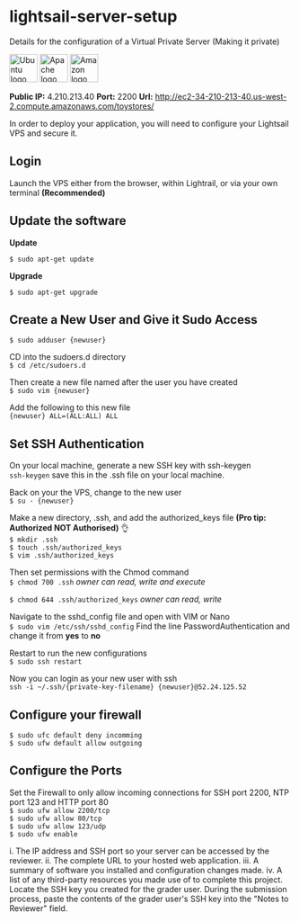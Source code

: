 # lightsail-server-setup
Details for the configuration of a Virtual Private Server (Making it private)

<a href="https://www.ubuntu.com/"><img src="http://icons.iconarchive.com/icons/martz90/circle/48/ubuntu-icon.png" width="50" height="50" alt="Ubuntu logo"></a> <a href="https://www.apache.org/"><img src="https://www.apache.org/foundation/press/kit/poweredBy/Apache_PoweredBy.png" alt="Apache logo" width="50" height="50"></a> 
<a href="https://aws.amazon.com/"><img src="http://icons.iconarchive.com/icons/designbolts/handstitch-social/256/Aws-icon.png" alt="Amazon logo" width="50" height="50"></a>

**Public IP:** 4.210.213.40
**Port:** 2200
**Url:** http://ec2-34-210-213-40.us-west-2.compute.amazonaws.com/toystores/

In order to deploy your application, you will need to configure your Lightsail VPS and secure it. 
## Login 
Launch the VPS either from the browser, within Lightrail, or via your own terminal **(Recommended)**

## Update the software

**Update**

```$ sudo apt-get update```
<br/>

**Upgrade**

```$ sudo apt-get upgrade```


## Create a New User and Give it Sudo Access

```$ sudo adduser {newuser}```

CD into the sudoers.d directory
<br/>
```$ cd /etc/sudoers.d```

Then create a new file named after the user you have created
<br/>
```$ sudo vim {newuser}```

Add the following to this new file 
<br/>
```{newuser} ALL=(ALL:ALL) ALL```

## Set SSH Authentication

On your local machine, generate a new SSH key with ssh-keygen
<br/>
```ssh-keygen```
save this in the .ssh file on your local machine.

Back on your the VPS, change to the new user 
<br/>
```$ su - {newuser}```

Make a new directory, .ssh, and add the authorized_keys file **(Pro tip: Authorized NOT Authorised)** 👌
<br/>
```$ mkdir .ssh```
<br/>
```$ touch .ssh/authorized_keys```
<br/>
```$ vim .ssh/authorized_keys```

Then set permissions with the Chmod command
<br/>
```$ chmod 700 .ssh```  _owner can read, write and execute_
<br/>

```$ chmod 644 .ssh/authorized_keys```  _owner can read, write_ 

Navigate to the sshd_config file and open with VIM or Nano
<br/>
```$ sudo vim /etc/ssh/sshd_config```
Find the line PasswordAuthentication and change it from **yes** to **no**

Restart to run the new configurations
<br/>
```$ sudo ssh restart```

Now you can login as your new user with ssh
<br/>
```ssh -i ~/.ssh/{private-key-filename} {newuser}@52.24.125.52```

## Configure your firewall

```$ sudo ufc default deny incomming```
<br/>
```$ sudo ufw default allow outgoing```

## Configure the Ports 

Set the Firewall to only allow incoming connections for SSH port 2200, NTP port 123 and HTTP port 80
<br/>
```$ sudo ufw allow 2200/tcp```
<br/>
```$ sudo ufw allow 80/tcp```
<br/>
```$ sudo ufw allow 123/udp```
<br/>
```$ sudo ufw enable ```




i. The IP address and SSH port so your server can be accessed by the reviewer.
ii. The complete URL to your hosted web application.
iii. A summary of software you installed and configuration changes made.
iv. A list of any third-party resources you made use of to complete this project.
Locate the SSH key you created for the grader user.
During the submission process, paste the contents of the grader user's SSH key into the "Notes to Reviewer" field.
